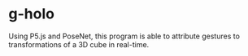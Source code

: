 # g-holo
 Using P5.js and PoseNet, this program is able to attribute gestures to transformations of a 3D cube in real-time.
